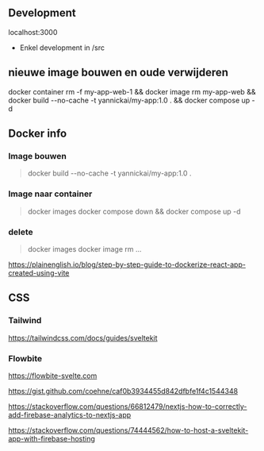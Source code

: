 
## Development

localhost:3000

- Enkel development in /src

## nieuwe image bouwen en oude verwijderen
docker container rm -f my-app-web-1 && docker image rm my-app-web && docker build --no-cache -t yannickai/my-app:1.0 .  && docker compose up -d



## Docker info


### Image bouwen

>docker build --no-cache -t yannickai/my-app:1.0 . 


### Image naar container

> docker images
> docker compose down && docker compose up -d

### delete
> docker images
> docker image rm ...



https://plainenglish.io/blog/step-by-step-guide-to-dockerize-react-app-created-using-vite

## CSS

### Tailwind

https://tailwindcss.com/docs/guides/sveltekit

### Flowbite

https://flowbite-svelte.com


https://gist.github.com/coehne/caf0b3934455d842dfbfe1f4c1544348

https://stackoverflow.com/questions/66812479/nextjs-how-to-correctly-add-firebase-analytics-to-nextjs-app


https://stackoverflow.com/questions/74444562/how-to-host-a-sveltekit-app-with-firebase-hosting